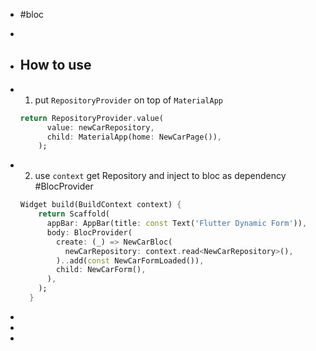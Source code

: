 - #bloc
-
- ## How to use
- 1. put `RepositoryProvider` on top of `MaterialApp`
  ```dart
  return RepositoryProvider.value(
        value: newCarRepository,
        child: MaterialApp(home: NewCarPage()),
      );
  ```
- 2. use `context` get Repository and inject to bloc as dependency #BlocProvider
  
  ```dart
  Widget build(BuildContext context) {
      return Scaffold(
        appBar: AppBar(title: const Text('Flutter Dynamic Form')),
        body: BlocProvider(
          create: (_) => NewCarBloc(
            newCarRepository: context.read<NewCarRepository>(),
          )..add(const NewCarFormLoaded()),
          child: NewCarForm(),
        ),
      );
    }
  ```
-
-
-